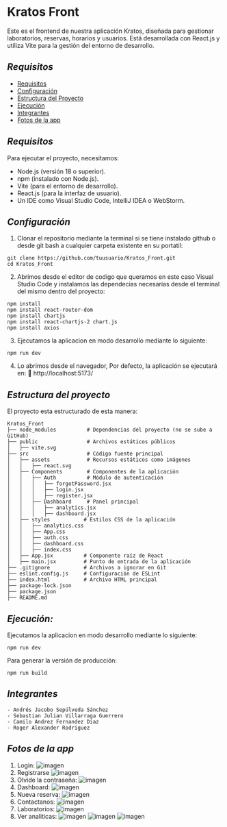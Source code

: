 # Kratos Front
Este es el frontend de nuestra aplicación Kratos, diseñada para gestionar laboratorios, reservas, horarios y usuarios. Está desarrollada con React.js y utiliza Vite para la gestión del entorno de desarrollo.

## *Requisitos*
- [Requisitos](#requisitos)
- [Configuración](#configuración)
- [Estructura del Proyecto](#estructura-del-proyecto)
- [Ejecución](#ejecución)
- [Integrantes](#integrantes)
- [Fotos de la app](#fotos-de-la-app)

## *Requisitos*
Para ejecutar el proyecto, necesitamos:

- Node.js (versión 18 o superior).
- npm (instalado con Node.js).
- Vite (para el entorno de desarrollo).
- React.js (para la interfaz de usuario).
- Un IDE como Visual Studio Code, IntelliJ IDEA o WebStorm.

## *Configuración*
1. Clonar el repositorio mediante la terminal si se tiene instalado github o desde git bash a cualquier carpeta existente en su portatil:
```text
git clone https://github.com/tuusuario/Kratos_Front.git
cd Kratos_Front
```
2. Abrimos desde el editor de codigo que queramos en este caso Visual Studio Code y instalamos las dependecias necesarias desde el terminal del mismo dentro del proyecto:
```text
npm install
npm install react-router-dom
npm install chartjs
npm install react-chartjs-2 chart.js
npm install axios
```
3. Ejecutamos la aplicacion en modo desarrollo mediante lo siguiente:
```text
npm run dev
```
4. Lo abrimos desde el navegador, Por defecto, la aplicación se ejecutará en:
🔗 http://localhost:5173/

## *Estructura del proyecto*
El proyecto esta estructurado de esta manera:
```text
Kratos_Front
├── node_modules          # Dependencias del proyecto (no se sube a GitHub)
├── public                # Archivos estáticos públicos
│   ├── vite.svg
├── src                   # Código fuente principal
│   ├── assets            # Recursos estáticos como imágenes
│   │   ├── react.svg
│   ├── Components        # Componentes de la aplicación
│   │   ├── Auth          # Módulo de autenticación
│   │   │   ├── forgotPassword.jsx
│   │   │   ├── login.jsx
│   │   │   ├── register.jsx
│   │   ├── Dashboard     # Panel principal
│   │   │   ├── analytics.jsx
│   │   │   ├── dashboard.jsx
│   ├── styles           # Estilos CSS de la aplicación
│   │   ├── analytics.css
│   │   ├── App.css
│   │   ├── auth.css
│   │   ├── dashboard.css
│   │   ├── index.css
│   ├── App.jsx          # Componente raíz de React
│   ├── main.jsx         # Punto de entrada de la aplicación
├── .gitignore           # Archivos a ignorar en Git
├── eslint.config.js     # Configuración de ESLint
├── index.html           # Archivo HTML principal
├── package-lock.json           
├── package.json           
├── README.md
```

## *Ejecución:*
Ejecutamos la aplicacion en modo desarrollo mediante lo siguiente:
```text
npm run dev
```
Para generar la versión de producción:
```text
npm run build
```

## *Integrantes*
    - Andrés Jacobo Sepúlveda Sánchez
    - Sebastian Julian Villarraga Guerrero
    - Camilo Andrez Fernandez Diaz
    - Roger Alexander Rodriguez

## *Fotos de la app*
1. Login:
![imagen](https://github.com/CamiloFdez/Kratos_Front/blob/main/src/assets/Login.png)
2. Registrarse
![imagen](https://github.com/CamiloFdez/Kratos_Front/blob/main/src/assets/Registrarse.png)
3. Olvide la contraseña:
![imagen](https://github.com/CamiloFdez/Kratos_Front/blob/main/src/assets/Olvideco.png)
4. Dashboard:
![imagen](https://github.com/CamiloFdez/Kratos_Front/blob/main/src/assets/Dashboard.png)
5. Nueva reserva:
![imagen](https://github.com/CamiloFdez/Kratos_Front/blob/main/src/assets/Nuevareserva.png)
6. Contactanos:
![imagen](https://github.com/CamiloFdez/Kratos_Front/blob/main/src/assets/Contactanos.png)
7. Laboratorios:
![imagen](https://github.com/CamiloFdez/Kratos_Front/blob/main/src/assets/Labs.png)
8. Ver analiticas:
![imagen](https://github.com/CamiloFdez/Kratos_Front/blob/main/src/assets/Analiticas1.png)
![imagen](https://github.com/CamiloFdez/Kratos_Front/blob/main/src/assets/Analiticas2.png)
![imagen](https://github.com/CamiloFdez/Kratos_Front/blob/main/src/assets/Analiticas3.png)